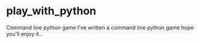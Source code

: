 # play_with_python
Command line python game
I've written a command line python game hope you'll enjoy it..
